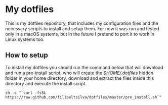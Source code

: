 # My dotfiles

This is my dotfiles repository, that includes my configuration files and the necessary scripts to install and setup them. For now it was run and tested only in a macOS systems, but in the future I pretend to port it to work in Linux systems too.

## How to setup

To install my dotfiles you should run the command below that will download and run a pre-install script, who will create the _$HOME/.dotfiles_ hidden folder in your home directory, download and extract the files inside this directory and execute the install script.

```shell
sh -c "`curl -fsSL https://raw.github.com/filipeltsilva/dotfiles/master/pre_install.sh`"
